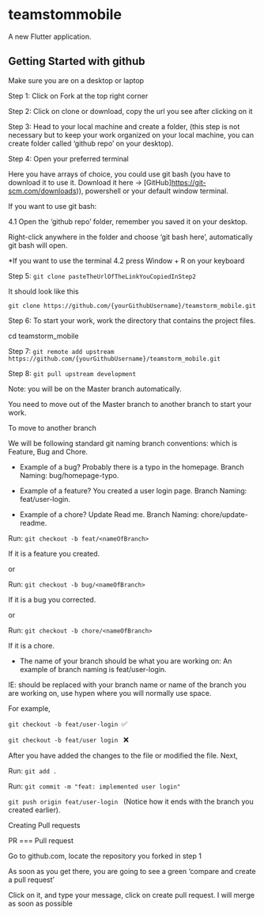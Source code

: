 # teamstommobile

A new Flutter application.

## Getting Started with github

Make sure you are on a desktop or laptop

Step 1: Click on Fork at the top right corner

Step 2: Click on clone or download, copy the url you see after clicking on it

Step 3: Head to your local machine and create a folder, (this step is not necessary but to keep your work organized on your local machine, you can create folder called ‘github repo’ on your desktop).

Step 4: Open your preferred terminal

Here you have arrays of choice, you could use git bash (you have to download it to use it. Download it here -> [GitHub]https://git-scm.com/downloads)), powershell or your default window terminal.

If you want to use git bash:

4.1 Open the ‘github repo’ folder, remember you saved it on your desktop.

Right-click anywhere in the folder and choose ‘git bash here’, automatically git bash will open.

*If you want to use the terminal
4.2 press Window + R on your keyboard

Step 5: ```git clone pasteTheUrlOfTheLinkYouCopiedInStep2```

It should look like this

```git clone https://github.com/{yourGithubUsername}/teamstorm_mobile.git```

Step 6: To start your work, work the directory that contains the project files.

cd teamstorm_mobile

Step 7: ```git remote add upstream https://github.com/{yourGithubUsername}/teamstorm_mobile.git```

Step 8: ```git pull upstream development```

Note: you will be on the Master branch automatically.

You need to move out of the Master branch to another branch to start your work.

To move to another branch

We will be following standard git naming branch conventions: which is Feature, Bug and Chore.

* Example of a bug? Probably there is a typo in the homepage. Branch Naming: bug/homepage-typo.

* Example of a feature? You created a user login page. Branch Naming: feat/user-login.

* Example of a chore? Update Read me. Branch Naming: chore/update-readme.


Run: ```git checkout -b feat/<nameOfBranch>```
 
 If it is a feature you created.
 
 or
  
Run: ```git checkout -b bug/<nameOfBranch>```

  If it is a bug you corrected.
  
  or
  
Run: ```git checkout -b chore/<nameOfBranch>```

  If it is a chore.
  
  * The name of your branch should be what you are working on: An example of branch naming is feat/user-login.
  
IE: <nameOfBranch> should be replaced with your branch name or name of the branch you are working on, use hypen where you will normally use space.
  
  For example,
  
```git checkout -b feat/user-login ```✅

```git checkout -b feat/user login ``` ❌

After you have added the changes to the file or modified the file. Next,

Run: ```git add . ```

Run: ```git commit -m "feat: implemented user login" ```

```git push origin feat/user-login ```     (Notice how it ends with the branch you created earlier).

Creating Pull requests

PR === Pull request

Go to github.com, locate the repository you forked in step 1

As soon as you get there, you are going to see a green ‘compare and create a pull request’

Click on it, and type your message, click on create pull request. I will merge as soon as possible
